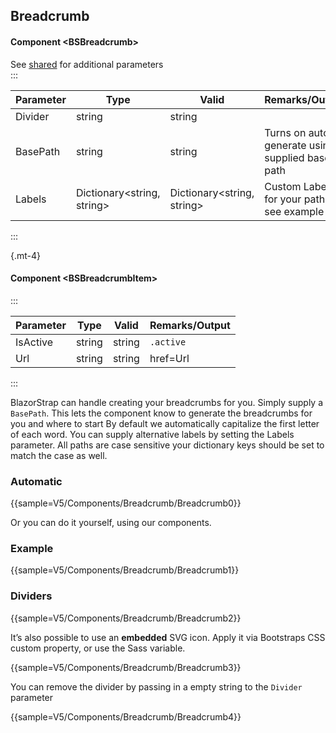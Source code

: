 ﻿## Breadcrumb
#### Component \<BSBreadcrumb\>
See [shared](layout/shared) for additional parameters    
:::

| Parameter | Type                       | Valid                      | Remarks/Output                                  | 
|-----------|----------------------------|----------------------------|-------------------------------------------------|
| Divider   | string                     | string                     |                                                 | {.table-striped}  
| BasePath  | string                     | string                     | Turns on auto generate using supplied base path |
| Labels    | Dictionary<string, string> | Dictionary<string, string> | Custom Labels for your paths see example        |

:::

{.mt-4}
#### Component \<BSBreadcrumbItem\>
:::

| Parameter | Type   | Valid  | Remarks/Output | 
|-----------|--------|--------|----------------|
| IsActive  | string | string | `.active`      | {.table-striped}  
| Url       | string | string | href=Url       |

:::

BlazorStrap can handle creating your breadcrumbs for you. 
Simply supply a `BasePath`. This lets the component know to generate the breadcrumbs for you and where to start
By default we automatically capitalize the first letter of each word. You can supply alternative labels by setting the Labels parameter.
All paths are case sensitive your dictionary keys should be set to match the case as well.

### Automatic

{{sample=V5/Components/Breadcrumb/Breadcrumb0}}

Or you can do it yourself, using our components.

### Example

{{sample=V5/Components/Breadcrumb/Breadcrumb1}}

### Dividers

{{sample=V5/Components/Breadcrumb/Breadcrumb2}}


It’s also possible to use an **embedded** SVG icon. Apply it via Bootstraps CSS custom property, or use the Sass variable.

{{sample=V5/Components/Breadcrumb/Breadcrumb3}}

You can remove the divider by passing in a empty string to the `Divider` parameter

{{sample=V5/Components/Breadcrumb/Breadcrumb4}}
